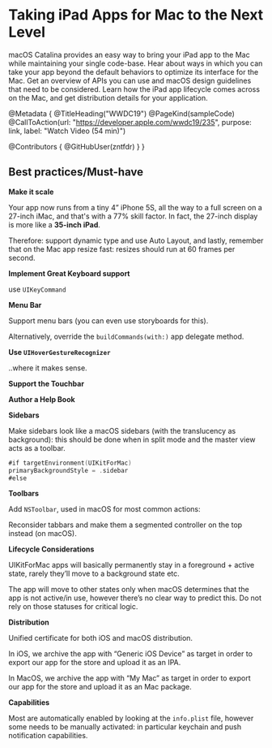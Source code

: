 # Taking iPad Apps for Mac to the Next Level

macOS Catalina provides an easy way to bring your iPad app to the Mac while maintaining your single code-base. Hear about ways in which you can take your app beyond the default behaviors to optimize its interface for the Mac. Get an overview of APIs you can use and macOS design guidelines that need to be considered. Learn how the iPad app lifecycle comes across on the Mac, and get distribution details for your application.

@Metadata {
   @TitleHeading("WWDC19")
   @PageKind(sampleCode)
   @CallToAction(url: "https://developer.apple.com/wwdc19/235", purpose: link, label: "Watch Video (54 min)")

   @Contributors {
      @GitHubUser(zntfdr)
   }
}



## Best practices/Must-have

**Make it scale**

Your app now runs from a tiny 4” iPhone 5S, all the way to a full screen on a 27-inch iMac, and that's with a 77% skill factor. In fact, the 27-inch display is more like a **35-inch iPad**.

Therefore: support dynamic type and use Auto Layout, and lastly, remember that on the Mac app resize fast: resizes should run at 60 frames per second.

**Implement Great Keyboard support**

use `UIKeyCommand`

**Menu Bar**

Support menu bars (you can even use storyboards for this). 

Alternatively, override the `buildCommands(with:)` app delegate method.

**Use `UIHoverGestureRecognizer`**

..where it makes sense.

**Support the Touchbar**

**Author a Help Book**

**Sidebars**

Make sidebars look like a macOS sidebars (with the translucency as background): this should be done when in split mode and the master view acts as a toolbar.

```swift
#if targetEnvironment(UIKitForMac) 
primaryBackgroundStyle = .sidebar 
#else 
```

**Toolbars**

Add `NSToolbar`, used in macOS for most common actions:

Reconsider tabbars and make them a segmented controller on the top instead (on macOS).

**Lifecycle Considerations**

UIKitForMac apps will basically permanently stay in a foreground + active state, rarely they’ll move to a background state etc. 

The app will move to other states only when macOS determines that the app is not active/in use, however there’s no clear way to predict this. Do not rely on those statuses for critical logic.

**Distribution**

Unified certificate for both iOS and macOS distribution.

In iOS, we archive the app with “Generic iOS Device” as target in order to export our app for the store and upload it as an IPA. 

In MacOS, we archive the app with “My Mac” as target in order to export our app for the store and upload it as an Mac package. 

**Capabilities**

Most are automatically enabled by looking at the `info.plist` file, however some needs to be manually activated: in particular keychain and push notification capabilities.

[targetImage]: ../../../images/notes/wwdc19/235/target.png
[segmentImage]: ../../../images/notes/wwdc19/235/segment.png